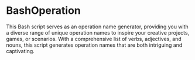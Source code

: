 # BashOperation
This Bash script serves as an operation name generator, providing you with a diverse range of unique operation names to inspire your creative projects, games, or scenarios. With a comprehensive list of verbs, adjectives, and nouns, this script generates operation names that are both intriguing and captivating.
